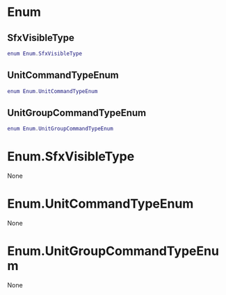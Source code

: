 # Enum

## SfxVisibleType

```lua
enum Enum.SfxVisibleType
```

## UnitCommandTypeEnum

```lua
enum Enum.UnitCommandTypeEnum
```

## UnitGroupCommandTypeEnum

```lua
enum Enum.UnitGroupCommandTypeEnum
```


# Enum.SfxVisibleType

None


# Enum.UnitCommandTypeEnum

None


# Enum.UnitGroupCommandTypeEnum

None


